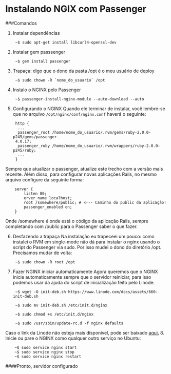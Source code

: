 Instalando NGIX com Passenger
========

###Comandos
1. Instalar dependências	

		~$ sudo apt-get install libcurl4-openssl-dev
2. Instalar gem passsenger

		~$ gem install passenger
3. Trapaça: digo que o dono da pasta /opt é o meu usuário de deploy

		~$ sudo chown -R `nome_do_usuario` /opt
4. Instalo o NGINX pelo Passenger

		
		~$ passenger-install-nginx-module --auto-download --auto
5. Configurando o NGINX
Quando ele terminar de instalar, você lembre-se que no arquivo `/opt/nginx/conf/nginx.conf`
haverá o seguinte:

	    http {
	     ...
	     passenger_root /home/nome_do_usuario/.rvm/gems/ruby-2.0.0-p245/gems/passenger-
	    4.0.17;
	     passenger_ruby /home/nome_do_usuario/.rvm/wrappers/ruby-2.0.0-p245/ruby;
	     ...
	    }
Sempre que atualizar o passenger, atualize este trecho com a versão mais recente. Além disso,
para configurar novas aplicações Rails, no mesmo arquivo configure da seguinte forma:

	    server {
			listen 80;
		    erver_name localhost;
		    root /somewhere/public; # <--- Caminho do public da aplicação!
		    passenger_enabled on;
	    }
Onde /somewhere é onde está o código da aplicação Rails, sempre completando com /public
para o Passenger saber o que fazer.

6. Desfazendo a trapaça
Na instalação eu trapeceei um pouco: como instalei o RVM em single-mode não dá para
instalar o nginx usando o script do Passenger via sudo. Por isso mudei o dono do diretório
/opt. Precisamos mudar de volta:

	    ~$ sudo chown -R root /opt

7. Fazer NGINX iniciar automaticamente
Agora queremos que o NGINX inicie automaticamente sempre que o servidor reiniciar, para
isso podemos usar da ajuda do script de inicialização feito pelo Linode:
		
		~$ wget -O init-deb.sh https://www.linode.com/docs/assets/660-init-deb.sh
		
		~$ sudo mv init-deb.sh /etc/init.d/nginx
		
		~$ sudo chmod +x /etc/init.d/nginx

		~$ sudo /usr/sbin/update-rc.d -f nginx defaults
Caso o link da Linode não esteja mais disponível, pode ser baixado [aqui.](https://raw.githubusercontent.com/Brunomm/tutoriais/master/NGINX-com-passenger/660-init-deb.sh)
8. Inicie ou pare o NGINX como qualquer outro serviço no Ubuntu:

	    ~$ sudo service nginx start
	    ~$ sudo service nginx stop
	    ~$ sudo service nginx restart


####Pronto, servidor configurado
